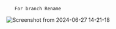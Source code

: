        For branch Rename

![Screenshot from 2024-06-27 14-21-18](https://github.com/panditakshay402/RN/assets/51216244/5bc811f4-9c1a-4e5f-a636-823be51a271a)
